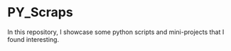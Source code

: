 # PY_Scraps
In this repository, I showcase some python scripts and mini-projects that I found interesting.

